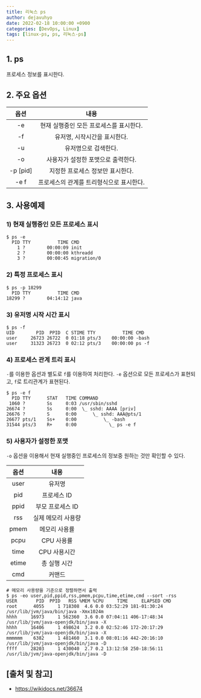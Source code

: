 ```yaml
---
title: 리눅스 ps
author: dejavuhyo
date: 2022-02-18 10:00:00 +0900
categories: [DevOps, Linux]
tags: [linux-ps, ps, 리눅스-ps]
---
```


## 1. ps
프로세스 정보를 표시한다.

## 2. 주요 옵션

| 옵션 | 내용 |
|:---:|:---:|
| -e | 현재 실행중인 모든 프로세스를 표시한다. |
| -f | 유저명, 시작시간을 표시한다. |
| -u | 유저명으로 검색한다. |
| -o | 사용자가 설정한 포맷으로 출력한다. |
| -p [pid] | 지정한 프로세스 정보만 표시한다. |
| -e f | 프로세스의 관계를 트리형식으로 표시한다. |

## 3. 사용예제

### 1) 현재 실행중인 모든 프로세스 표시

```shell
$ ps -e
  PID TTY          TIME CMD
    1 ?        00:00:09 init
    2 ?        00:00:00 kthreadd
    3 ?        00:00:45 migration/0
```

### 2) 특정 프로세스 표시

```shell
$ ps -p 18299
  PID TTY          TIME CMD
18299 ?        04:14:12 java
```

### 3) 유저명 시작 시간 표시

```shell
$ ps -f
UID        PID  PPID  C STIME TTY          TIME CMD
user     26723 26722  0 01:18 pts/3    00:00:00 -bash
user     31323 26723  0 02:12 pts/3    00:00:00 ps -f
```

### 4) 프로세스 관계 트리 표시
`-`를 이용한 옵션과 별도로 `f`를 이용하여 처리한다. `-e` 옵션으로 모든 프로세스가 표현되고, `f`로 트리관계가 표현된다.

```shell
$ ps -e f 
  PID TTY      STAT   TIME COMMAND
 1060 ?        Ss     0:03 /usr/sbin/sshd
26674 ?        Ss     0:00  \_ sshd: AAAA [priv]
26676 ?        S      0:00      \_ sshd: AAA@pts/1
26677 pts/1    Ss+    0:00          \_ -bash
31544 pts/3    R+     0:00            \_ ps -e f
```

### 5) 사용자가 설정한 포맷
`-o` 옵션을 이용해서 현재 실행중인 프로세스의 정보중 원하는 것만 확인할 수 있다.

| 옵션 | 내용 |
|:---:|:---:|
| user | 유저명 |
| pid | 프로세스 ID |
| ppid | 부모 프로세스 ID |
| rss | 실제 메모리 사용량 |
| pmem | 메모리 사용률 |
| pcpu | CPU 사용률 |
| time | CPU 사용시간 |
| etime | 총 실행 시간 |
| cmd | 커맨드 |

```shell
# 메모리 사용량을 기준으로 정렬하면서 출력 
$ ps -eo user,pid,ppid,rss,pmem,pcpu,time,etime,cmd --sort -rss
USER       PID  PPID   RSS %MEM %CPU     TIME     ELAPSED CMD
root      4055     1 718308  4.6 0.0 03:52:29 181-01:30:24 /usr/lib/jvm/java/bin/java -Xmx1024m 
hhhh     16973     1 562360  3.6 0.0 07:04:11 406-17:48:34 /usr/lib/jvm/java-openjdk/bin/java -X
hhhh     16406     1 498624  3.2 0.0 02:52:46 172-20:17:29 /usr/lib/jvm/java-openjdk/bin/java -X
mmmmmm    6382     1 481460  3.1 0.0 08:01:16 442-20:16:10 /usr/lib/jvm/java-openjdk/bin/java -D
ffff     28203     1 430040  2.7 0.2 13:12:58 250-18:56:11 /usr/lib/jvm/java-openjdk/bin/java -D
```

## [출처 및 참고]
* <https://wikidocs.net/36674>
